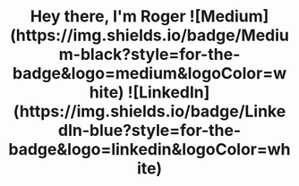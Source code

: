 <div id="header" align="center">
  <h1>
  Hey there, I'm Roger
  ![Medium](https://img.shields.io/badge/Medium-black?style=for-the-badge&logo=medium&logoColor=white)
  ![LinkedIn](https://img.shields.io/badge/LinkedIn-blue?style=for-the-badge&logo=linkedin&logoColor=white)
</h1>
</div>
